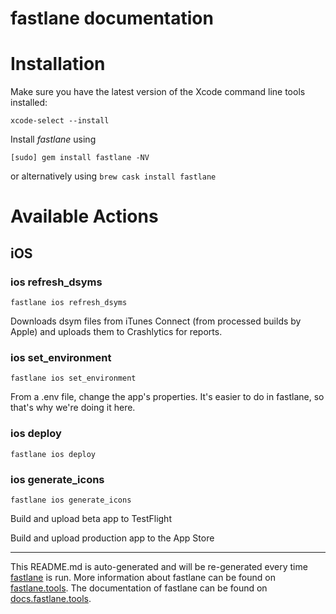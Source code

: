 fastlane documentation
================
# Installation

Make sure you have the latest version of the Xcode command line tools installed:

```
xcode-select --install
```

Install _fastlane_ using
```
[sudo] gem install fastlane -NV
```
or alternatively using `brew cask install fastlane`

# Available Actions
## iOS
### ios refresh_dsyms
```
fastlane ios refresh_dsyms
```
Downloads dsym files from iTunes Connect (from processed builds by Apple) and uploads them to Crashlytics for reports.
### ios set_environment
```
fastlane ios set_environment
```
From a .env file, change the app's properties. It's easier to do in fastlane, so that's why we're doing it here.
### ios deploy
```
fastlane ios deploy
```

### ios generate_icons
```
fastlane ios generate_icons
```
Build and upload beta app to TestFlight

Build and upload production app to the App Store

----

This README.md is auto-generated and will be re-generated every time [fastlane](https://fastlane.tools) is run.
More information about fastlane can be found on [fastlane.tools](https://fastlane.tools).
The documentation of fastlane can be found on [docs.fastlane.tools](https://docs.fastlane.tools).
